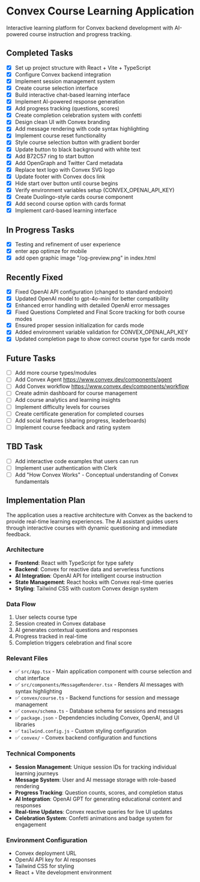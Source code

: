 # Convex Course Learning Application

Interactive learning platform for Convex backend development with AI-powered course instruction and progress tracking.

## Completed Tasks

- [x] Set up project structure with React + Vite + TypeScript
- [x] Configure Convex backend integration
- [x] Implement session management system
- [x] Create course selection interface
- [x] Build interactive chat-based learning interface
- [x] Implement AI-powered response generation
- [x] Add progress tracking (questions, scores)
- [x] Create completion celebration system with confetti
- [x] Design clean UI with Convex branding
- [x] Add message rendering with code syntax highlighting
- [x] Implement course reset functionality
- [x] Style course selection button with gradient border
- [x] Update button to black background with white text
- [x] Add B72C57 ring to start button
- [x] Add OpenGraph and Twitter Card metadata
- [x] Replace text logo with Convex SVG logo
- [x] Update footer with Convex docs link
- [x] Hide start over button until course begins
- [x] Verify environment variables setup (CONVEX_OPENAI_API_KEY)
- [x] Create Duolingo-style cards course component
- [x] Add second course option with cards format
- [x] Implement card-based learning interface

## In Progress Tasks

- [x] Testing and refinement of user experience
- [x] enter app optimze for mobile
- [x] add open graphic image "/og-preview.png" in index.html

## Recently Fixed

- [x] Fixed OpenAI API configuration (changed to standard endpoint)
- [x] Updated OpenAI model to gpt-4o-mini for better compatibility
- [x] Enhanced error handling with detailed OpenAI error messages
- [x] Fixed Questions Completed and Final Score tracking for both course modes
- [x] Ensured proper session initialization for cards mode
- [x] Added environment variable validation for CONVEX_OPENAI_API_KEY
- [x] Updated completion page to show correct course type for cards mode

## Future Tasks

- [ ] Add more course types/modules
- [ ] Add Convex Agent https://www.convex.dev/components/agent
- [ ] Add Convex workflow https://www.convex.dev/components/workflow
- [ ] Create admin dashboard for course management
- [ ] Add course analytics and learning insights
- [ ] Implement difficulty levels for courses
- [ ] Create certificate generation for completed courses
- [ ] Add social features (sharing progress, leaderboards)
- [ ] Implement course feedback and rating system

## TBD Task

- [ ] Add interactive code examples that users can run
- [ ] Implement user authentication with Clerk
- [ ] Add "How Convex Works" - Conceptual understanding of Convex fundamentals

## Implementation Plan

The application uses a reactive architecture with Convex as the backend to provide real-time learning experiences. The AI assistant guides users through interactive courses with dynamic questioning and immediate feedback.

### Architecture

- **Frontend**: React with TypeScript for type safety
- **Backend**: Convex for reactive data and serverless functions
- **AI Integration**: OpenAI API for intelligent course instruction
- **State Management**: React hooks with Convex real-time queries
- **Styling**: Tailwind CSS with custom Convex design system

### Data Flow

1. User selects course type
2. Session created in Convex database
3. AI generates contextual questions and responses
4. Progress tracked in real-time
5. Completion triggers celebration and final score

### Relevant Files

- ✅ `src/App.tsx` - Main application component with course selection and chat interface
- ✅ `src/components/MessageRenderer.tsx` - Renders AI messages with syntax highlighting
- ✅ `convex/course.ts` - Backend functions for session and message management
- ✅ `convex/schema.ts` - Database schema for sessions and messages
- ✅ `package.json` - Dependencies including Convex, OpenAI, and UI libraries
- ✅ `tailwind.config.js` - Custom styling configuration
- ✅ `convex/` - Convex backend configuration and functions

### Technical Components

- **Session Management**: Unique session IDs for tracking individual learning journeys
- **Message System**: User and AI message storage with role-based rendering
- **Progress Tracking**: Question counts, scores, and completion status
- **AI Integration**: OpenAI GPT for generating educational content and responses
- **Real-time Updates**: Convex reactive queries for live UI updates
- **Celebration System**: Confetti animations and badge system for engagement

### Environment Configuration

- Convex deployment URL
- OpenAI API key for AI responses
- Tailwind CSS for styling
- React + Vite development environment
